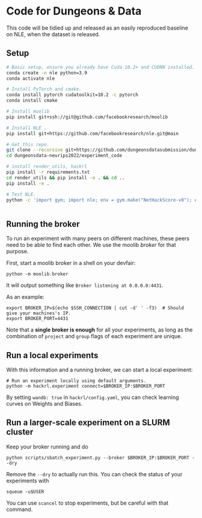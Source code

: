 # Code for Dungeons & Data

This code will be tidied up and released as an easily reproduced baseline on NLE, when the dataset is released.


## Setup


```sh
# Basic setup, ensure you already have Cuda 10.2+ and CUDNN installed.
conda create -n nle python=3.9
conda activate nle

# Install PyTorch and cmake.
conda install pytorch cudatoolkit=10.2 -c pytorch
conda install cmake

# Install moolib
pip install git+ssh://git@github.com/facebookresearch/moolib

# Install NLE .
pip install git+https://github.com/facebookresearch/nle.git@main

# Get this repo.
git clone --recursive git+https://github.com/dungeonsdatasubmission/dungeonsdata-neurips2022.git 
cd dungeonsdata-neurips2022/experiment_code

# install render_utils, hackrl 
pip install -r requirements.txt
cd render_utils && pip install -e . && cd ..
pip install -e .

# Test NLE.
python -c 'import gym; import nle; env = gym.make("NetHackScore-v0"); env.reset(); env.render()'



```

## Running the broker

To run an experiment with many peers on different machines, these peers need
to be able to find each other. We use the moolib _broker_ for that purpose.

First, start a moolib broker in a shell on your devfair:

```
python -m moolib.broker
```

It will output something like `Broker listening at 0.0.0.0:4431`.



As an example:

```
export BROKER_IP=$(echo $SSH_CONNECTION | cut -d' ' -f3)  # Should give your machines's IP.
export BROKER_PORT=4431
```

Note that a **single broker is enough** for all your experiments, as long as
the combination of `project` and `group` flags of each experiment are unique.

## Run a local experiments

With this information and a running broker, we can start a local experiment:

```
# Run an experiment locally using default arguments.
python -m hackrl.experiment connect=$BROKER_IP:$BROKER_PORT
```

By setting `wandb: true` in `hackrl/config.yaml`,
you can check learning curves on Weights and Biases.

## Run a larger-scale experiment on a SLURM cluster

Keep your broker running and do

```
python scripts/sbatch_experiment.py --broker $BROKER_IP:$BROKER_PORT --dry
```

Remove the `--dry` to actually run this. You can check the status of your experiments with

```
squeue -u$USER
```

You can use `scancel` to stop experiments, but be careful with that command.

